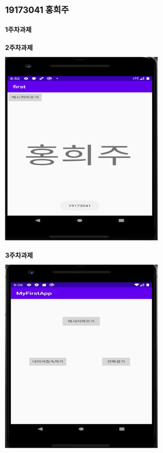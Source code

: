 # 19173041 홍희주

## 1주차과제


## 2주차과제
<img width="500" height="600" src="./png/2주차.png"></img>

## 3주차과제
<img width="500" height="600" src="./png/3주차.jpg"></img>

